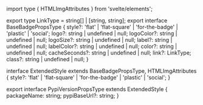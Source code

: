 import type { HTMLImgAttributes } from 'svelte/elements';

export type LinkType = string[] | [string, string];
export interface BaseBadgePropsType {
  style?: 'flat' | 'flat-square' | 'for-the-badge' | 'plastic' | 'social';
  logo?: string | undefined | null;
  logoColor?: string | undefined | null;
  logoSize?: string | undefined | null;
  label?: string | undefined | null;
  labelColor?: string | undefined | null;
  color?: string | undefined | null;
  cacheSeconds?: string | undefined | null;
  link?: LinkType;
  class?: string | undefined | null;
}

interface ExtendedStyle extends BaseBadgePropsType, HTMLImgAttributes {
  style?: 'flat' | 'flat-square' | 'for-the-badge' | 'plastic' | 'social';
}

export interface PypiVersionPropsType extends ExtendedStyle {
  packageName: string;
  pypiBaseUrl?: string;
}